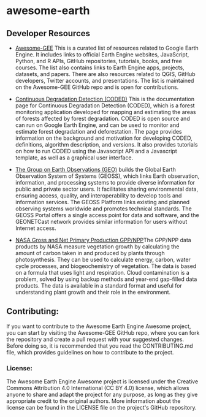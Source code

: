 # awesome-earth


## Developer Resources 

- [Awesome-GEE](https://github.com/opengeos/Awesome-GEE) This is a curated list of resources related to Google Earth Engine. It includes links to official Earth Engine websites, JavaScript, Python, and R APIs, GitHub repositories, tutorials, books, and free courses. The list also contains links to Earth Engine apps, projects, datasets, and papers. There are also resources related to QGIS, GitHub developers, Twitter accounts, and presentations. The list is maintained on the Awesome-GEE GitHub repo and is open for contributions.

- [Continuous Degradation Detection (CODED)](https://coded.readthedocs.io/en/latest/#continuous-degradation-detection-coded)
This is the documentation page for Continuous Degradation Detection (CODED), which is a forest monitoring application developed for mapping and estimating the areas of forests affected by forest degradation. CODED is open source and can run on Google Earth Engine, and can be used to monitor and estimate forest degradation and deforestation. The page provides information on the background and motivation for developing CODED, definitions, algorithm description, and versions. It also provides tutorials on how to run CODED using the Javascript API and a Javascript template, as well as a graphical user interface.

- [The Group on Earth Observations (GEO)](https://earthobservations.org/geoss.php) builds the Global Earth Observation System of Systems (GEOSS), which links Earth observation, information, and processing systems to provide diverse information for public and private sector users. It facilitates sharing environmental data, ensuring access, quality, and interoperability to develop tools and information services. The GEOSS Platform links existing and planned observing systems worldwide and promotes technical standards. The GEOSS Portal offers a single access point for data and software, and the GEONETCast network provides similar information for users without Internet access.

- [NASA Gross and Net Primary Production GPP/NPP](https://viirsland.gsfc.nasa.gov/Products/NASA/GPP_ESDR.html#)The GPP/NPP data products by NASA measure vegetation growth by calculating the amount of carbon taken in and produced by plants through photosynthesis. They can be used to calculate energy, carbon, water cycle processes, and biogeochemistry of vegetation. The data is based on a formula that uses light and respiration. Cloud contamination is a problem, solved by using backup methods and year-end gap-filled data products. The data is available in a standard format and useful for understanding plant growth and their role in the environment.

## Contributing:
If you want to contribute to the Awesome Earth Engine Awesome project, you can start by visiting the Awesome-GEE GitHub repo, where you can fork the repository and create a pull request with your suggested changes. Before doing so, it is recommended that you read the CONTRIBUTING.md file, which provides guidelines on how to contribute to the project.

### License:
The Awesome Earth Engine Awesome project is licensed under the Creative Commons Attribution 4.0 International (CC BY 4.0) license, which allows anyone to share and adapt the project for any purpose, as long as they give appropriate credit to the original authors. More information about the license can be found in the LICENSE file on the project's GitHub repository.
